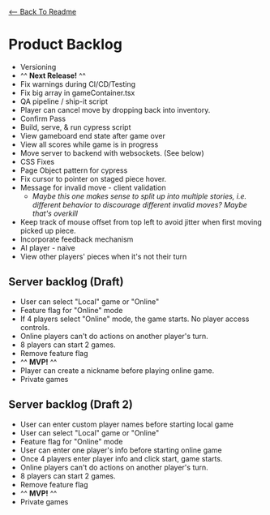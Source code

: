 [<-- Back To Readme](./README.md)

# Product Backlog

-   Versioning
-   ^^ **Next Release!** ^^
-   Fix warnings during CI/CD/Testing
-   Fix big array in gameContainer.tsx
-   QA pipeline / ship-it script
-   Player can cancel move by dropping back into inventory.
-   Confirm Pass
-   Build, serve, & run cypress script
-   View gameboard end state after game over
-   View all scores while game is in progress
-   Move server to backend with websockets. (See below)
-   CSS Fixes
-   Page Object pattern for cypress
-   Fix cursor to pointer on staged piece hover.
-   Message for invalid move - client validation
    -   _Maybe this one makes sense to split up into multiple stories, i.e. different behavior to discourage different invalid moves? Maybe that's overkill_
-   Keep track of mouse offset from top left to avoid jitter when first moving picked up piece.
-   Incorporate feedback mechanism
-   AI player - naive
-   View other players' pieces when it's not their turn

## Server backlog (Draft)

-   User can select "Local" game or "Online"
-   Feature flag for "Online" mode
-   If 4 players select "Online" mode, the game starts. No player access controls.
-   Online players can't do actions on another player's turn.
-   8 players can start 2 games.
-   Remove feature flag
-   ^^ **MVP!** ^^
-   Player can create a nickname before playing online game.
-   Private games

## Server backlog (Draft 2)

-   User can enter custom player names before starting local game
-   User can select "Local" game or "Online"
-   Feature flag for "Online" mode
-   User can enter one player's info before starting online game
-   Once 4 players enter player info and click start, game starts.
-   Online players can't do actions on another player's turn.
-   8 players can start 2 games.
-   Remove feature flag
-   ^^ **MVP!** ^^
-   Private games
